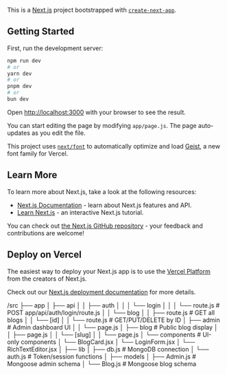 This is a [Next.js](https://nextjs.org) project bootstrapped with [`create-next-app`](https://nextjs.org/docs/app/api-reference/cli/create-next-app).

## Getting Started

First, run the development server:

```bash
npm run dev
# or
yarn dev
# or
pnpm dev
# or
bun dev
```

Open [http://localhost:3000](http://localhost:3000) with your browser to see the result.

You can start editing the page by modifying `app/page.js`. The page auto-updates as you edit the file.

This project uses [`next/font`](https://nextjs.org/docs/app/building-your-application/optimizing/fonts) to automatically optimize and load [Geist](https://vercel.com/font), a new font family for Vercel.

## Learn More

To learn more about Next.js, take a look at the following resources:

- [Next.js Documentation](https://nextjs.org/docs) - learn about Next.js features and API.
- [Learn Next.js](https://nextjs.org/learn) - an interactive Next.js tutorial.

You can check out [the Next.js GitHub repository](https://github.com/vercel/next.js) - your feedback and contributions are welcome!

## Deploy on Vercel

The easiest way to deploy your Next.js app is to use the [Vercel Platform](https://vercel.com/new?utm_medium=default-template&filter=next.js&utm_source=create-next-app&utm_campaign=create-next-app-readme) from the creators of Next.js.

Check out our [Next.js deployment documentation](https://nextjs.org/docs/app/building-your-application/deploying) for more details.

/src
├── app
│ ├── api
│ │ ├── auth
│ │ │ └── login
│ │ │ └── route.js # POST app/api/auth/login/route.js
│ │ └── blog
│ │ ├── route.js # GET all blogs
│ │ └── [id]
│ │ └── route.js # GET/PUT/DELETE by ID
│ ├── admin # Admin dashboard UI
│ │ └── page.js
│ ├── blog # Public blog display
│ │ ├── page.js
│ │ └── [slug]
│ │ └── page.js
│ └── components # UI-only components
│ └── BlogCard.jsx
│ └── LoginForm.jsx
│ └── RichTextEditor.jsx
│
├── lib
│ ├── db.js # MongoDB connection
│ └── auth.js # Token/session functions
│
├── models
│ ├── Admin.js # Mongoose admin schema
│ └── Blog.js # Mongoose blog schema

